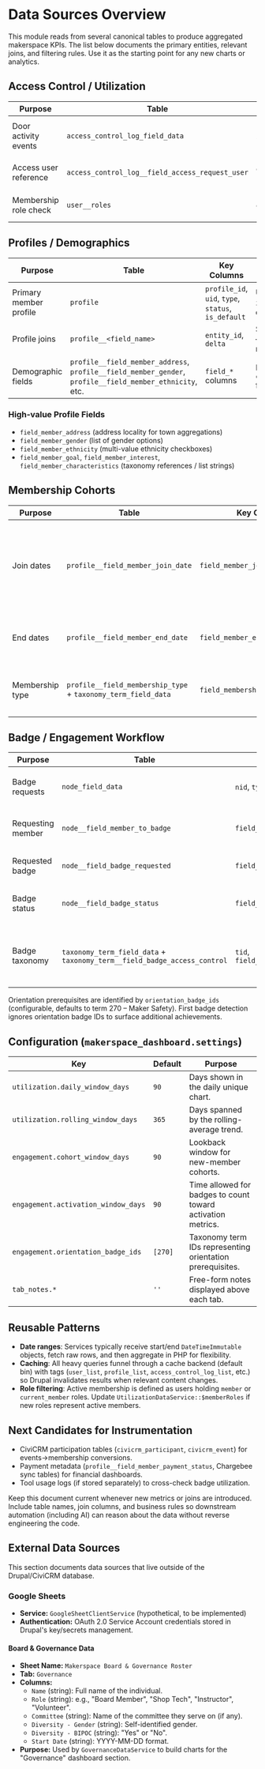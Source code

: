 # Data Sources Overview

This module reads from several canonical tables to produce aggregated makerspace KPIs. The list below documents the primary entities, relevant joins, and filtering rules. Use it as the starting point for any new charts or analytics.

## Access Control / Utilization

| Purpose | Table | Key Columns | Notes |
|---------|-------|-------------|-------|
| Door activity events | `access_control_log_field_data` | `id`, `type`, `created` | Only rows with `type = 'access_control_request'` are considered. `created` is a UNIX timestamp. |
| Access user reference | `access_control_log__field_access_request_user` | `entity_id`, `field_access_request_user_target_id` | Join to log table for badge owner (`entity_id = id`). |
| Membership role check | `user__roles` | `entity_id`, `roles_target_id` | Join on `entity_id = uid` and require role `member` or `current_member`. |

## Profiles / Demographics

| Purpose | Table | Key Columns | Notes |
|---------|-------|-------------|-------|
| Primary member profile | `profile` | `profile_id`, `uid`, `type`, `status`, `is_default` | Use bundle `main`, `status = 1`, `is_default = 1` to avoid historical drafts. |
| Profile joins | `profile__<field_name>` | `entity_id`, `delta` | Standard profile field storage tables—see below for specific machine names. |
| Demographic fields | `profile__field_member_address`, `profile__field_member_gender`, `profile__field_member_ethnicity`, etc. | `field_*` columns | Refer to `config/field.field.profile.main.*` for allowed values and semantics. |

### High-value Profile Fields
- `field_member_address` (address locality for town aggregations)
- `field_member_gender` (list of gender options)
- `field_member_ethnicity` (multi-value ethnicity checkboxes)
- `field_member_goal`, `field_member_interest`, `field_member_characteristics` (taxonomy references / list strings)

## Membership Cohorts

| Purpose | Table | Key Columns | Notes |
|---------|-------|-------------|-------|
| Join dates | `profile__field_member_join_date` | `field_member_join_date_value` | Stored as `YYYY-MM-DD`. The membership metrics service pulls between two dates. |
| End dates | `profile__field_member_end_date` | `field_member_end_date_value` | Helps calculate churn per membership type. |
| Membership type | `profile__field_membership_type` + `taxonomy_term_field_data` | `field_membership_type_target_id` | Joins to taxonomy term names for reporting. |

## Badge / Engagement Workflow

| Purpose | Table | Key Columns | Notes |
|---------|-------|-------------|-------|
| Badge requests | `node_field_data` | `nid`, `type`, `status`, `created` | Only `type = badge_request` and published nodes. |
| Requesting member | `node__field_member_to_badge` | `field_member_to_badge_target_id` | Links badge request to Drupal user (`uid`). |
| Requested badge | `node__field_badge_requested` | `field_badge_requested_target_id` | Taxonomy term ID of the badge. |
| Badge status | `node__field_badge_status` | `field_badge_status_value` | `active` entries indicate successful completion. |
| Badge taxonomy | `taxonomy_term_field_data` + `taxonomy_term__field_badge_access_control` | `tid`, `field_badge_access_control_value` | Access control flag differentiates tool-enabled badges (`true`). |

Orientation prerequisites are identified by `orientation_badge_ids` (configurable, defaults to term 270 – Maker Safety). First badge detection ignores orientation badge IDs to surface additional achievements.

## Configuration (`makerspace_dashboard.settings`)

| Key | Default | Purpose |
|-----|---------|---------|
| `utilization.daily_window_days` | `90` | Days shown in the daily unique chart. |
| `utilization.rolling_window_days` | `365` | Days spanned by the rolling-average trend. |
| `engagement.cohort_window_days` | `90` | Lookback window for new-member cohorts. |
| `engagement.activation_window_days` | `90` | Time allowed for badges to count toward activation metrics. |
| `engagement.orientation_badge_ids` | `[270]` | Taxonomy term IDs representing orientation prerequisites. |
| `tab_notes.*` | `''` | Free-form notes displayed above each tab. |

## Reusable Patterns
- **Date ranges**: Services typically receive start/end `DateTimeImmutable` objects, fetch raw rows, and then aggregate in PHP for flexibility.
- **Caching**: All heavy queries funnel through a cache backend (default bin) with tags (`user_list`, `profile_list`, `access_control_log_list`, etc.) so Drupal invalidates results when relevant content changes.
- **Role filtering**: Active membership is defined as users holding `member` or `current_member` roles. Update `UtilizationDataService::$memberRoles` if new roles represent active members.

## Next Candidates for Instrumentation
- CiviCRM participation tables (`civicrm_participant`, `civicrm_event`) for events→membership conversions.
- Payment metadata (`profile__field_member_payment_status`, Chargebee sync tables) for financial dashboards.
- Tool usage logs (if stored separately) to cross-check badge utilization.

Keep this document current whenever new metrics or joins are introduced. Include table names, join columns, and business rules so downstream automation (including AI) can reason about the data without reverse engineering the code.

## External Data Sources

This section documents data sources that live outside of the Drupal/CiviCRM database.

### Google Sheets
- **Service:** `GoogleSheetClientService` (hypothetical, to be implemented)
- **Authentication:** OAuth 2.0 Service Account credentials stored in Drupal's key/secrets management.

#### Board & Governance Data
- **Sheet Name:** `Makerspace Board & Governance Roster`
- **Tab:** `Governance`
- **Columns:**
    - `Name` (string): Full name of the individual.
    - `Role` (string): e.g., "Board Member", "Shop Tech", "Instructor", "Volunteer".
    - `Committee` (string): Name of the committee they serve on (if any).
    - `Diversity - Gender` (string): Self-identified gender.
    - `Diversity - BIPOC` (string): "Yes" or "No".
    - `Start Date` (string): YYYY-MM-DD format.
- **Purpose:** Used by `GovernanceDataService` to build charts for the "Governance" dashboard section.
